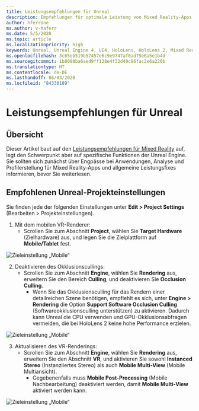 ```yaml
---
title: Leistungsempfehlungen für Unreal
description: Empfehlungen für optimale Leistung von Mixed Reality-Apps in Unreal
author: hferrone
ms.author: v-haferr
ms.date: 5/5/2020
ms.topic: article
ms.localizationpriority: high
keywords: Unreal, Unreal Engine 4, UE4, HoloLens, HoloLens 2, Mixed Reality, Leistung, Optimierung, Einstellungen, Dokumentation
ms.openlocfilehash: 3c65eb519b57457e6c9e9747af0ad75e6a5e1b4d
ms.sourcegitcommit: 1b8090ba6aed9ff128e4f32d40c96fac2e6a220b
ms.translationtype: HT
ms.contentlocale: de-DE
ms.lasthandoff: 06/03/2020
ms.locfileid: "84330189"
---
```

# <a name="performance-recommendations-for-unreal"></a>Leistungsempfehlungen für Unreal

## <a name="overview"></a>Übersicht

Dieser Artikel baut auf den [Leistungsempfehlungen für Mixed Reality](understanding-performance-for-mixed-reality.md) auf, legt den Schwerpunkt aber auf spezifische Funktionen der Unreal Engine. Sie sollten sich zunächst über Engpässe bei Anwendungen, Analyse und Profilerstellung für Mixed Reality-Apps und allgemeine Leistungsfixes informieren, bevor Sie weiterlesen.

## <a name="recommended-unreal-project-settings"></a>Empfohlenen Unreal-Projekteinstellungen
Sie finden jede der folgenden Einstellungen unter **Edit > Project Settings** (Bearbeiten > Projekteinstellungen).

1. Mit dem mobilen VR-Renderer:
    * Scrollen Sie zum Abschnitt **Project**, wählen Sie **Target Hardware** (Zielhardware) aus, und legen Sie die Zielplattform auf **Mobile/Tablet** fest.

![Zieleinstellung „Mobile“](images/unreal/performance-recommendations-img-01.png)

2. Deaktivieren des Okklusionscullings:
    * Scrollen Sie zum Abschnitt **Engine**, wählen Sie **Rendering** aus, erweitern Sie den Bereich **Culling**, und deaktivieren Sie **Occlusion Culling**.
        + Wenn Sie das Okklusionsculling für das Rendern einer detailreichen Szene benötigen, empfiehlt es sich, unter **Engine > Rendering** die Option **Support Software Occlusion Culling** (Softwareokklusionsculling unterstützen) zu aktivieren. Dadurch kann Unreal die CPU verwenden und GPU-Okklusionsabfragen vermeiden, die bei HoloLens 2 keine hohe Performance erzielen.

![Zieleinstellung „Mobile“](images/unreal/performance-recommendations-img-02.png)

3. Aktualisieren des VR-Renderings:
    * Scrollen Sie zum Abschnitt **Engine**, wählen Sie **Rendering** aus, erweitern Sie den Abschnitt **VR**, und aktivieren Sie sowohl **Instanced Stereo** (Instanziiertes Stereo) als auch **Mobile Multi-View** (Mobile Multiansicht).
        + Gegebenenfalls muss **Mobile Post-Processing** (Mobile Nachbearbeitung) deaktiviert werden, damit **Mobile Multi-View** aktiviert werden kann.

![Zieleinstellung „Mobile“](images/unreal/performance-recommendations-img-03.png)
